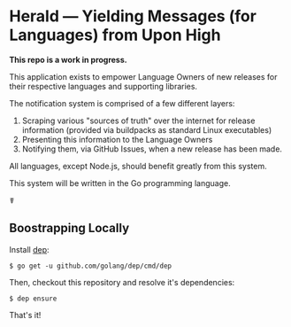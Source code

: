 # Herald — Yielding Messages (for Languages) from Upon High

**This repo is a work in progress.**

This application exists to empower Language Owners of new releases for their
respective languages and supporting libraries.

The notification system is comprised of a few different layers:

1. Scraping various "sources of truth" over the internet for release information (provided via buildpacks as standard Linux executables)
2. Presenting this information to the Language Owners
3. Notifying them, via GitHub Issues, when a new release has been made.

All languages, except Node.js, should benefit greatly from this system.

This system will be written in the Go programming language.

☤

Boostrapping Locally
--------------------

Install [dep](https://github.com/golang/dep):

    $ go get -u github.com/golang/dep/cmd/dep

Then, checkout this repository and resolve it's dependencies:

    $ dep ensure

That's it!